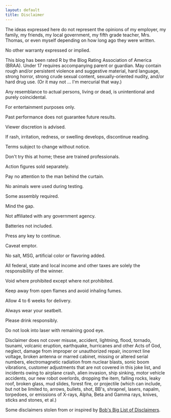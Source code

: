```yaml
---
layout: default
title: Disclaimer
---
```


The ideas expressed here do not represent the opinions of my employer, my family, my friends, my local government, my fifth grade teacher, Mrs. Thomas, or even myself depending on how long ago they were written.

No other warranty expressed or implied.

This blog has been rated R by the Blog Rating Association of America (BRAA). Under 17 requires accompanying parent or guardian. May contain rough and/or persistent violence and suggestive material, hard language, strong horror, strong crude sexual content, sexually-oriented nudity, and/or hard drug use. (Or it may not ... I'm mercurial that way.)

Any resemblance to actual persons, living or dead, is unintentional and purely coincidental.

For entertainment purposes only.

Past performance does not guarantee future results.

Viewer discretion is advised.

If rash, irritation, redness, or swelling develops, discontinue reading.

Terms subject to change without notice.

Don't try this at home; these are trained professionals.

Action figures sold separately.

Pay no attention to the man behind the curtain.

No animals were used during testing.

Some assembly required.

Mind the gap.

Not affiliated with any government agency.

Batteries not included.

Press any key to continue.

Caveat emptor.

No salt, MSG, artificial color or flavoring added.

All federal, state and local income and other taxes are solely the responsibility of the winner.

Void where prohibited except where not prohibited.

Keep away from open flames and avoid inhaling fumes.

Allow 4 to 6 weeks for delivery.

Always wear your seatbelt.

Please drink responsibly.

Do not look into laser with remaining good eye.

Disclaimer does not cover misuse, accident, lightning, flood, tornado, tsunami, volcanic eruption, earthquake, hurricanes and other Acts of God, neglect, damage from improper or unauthorized repair, incorrect line voltage, broken antenna or marred cabinet, missing or altered serial numbers, electromagnetic radiation from nuclear blasts, sonic boom vibrations, customer adjustments that are not covered in this joke list, and incidents owing to airplane crash, alien invasion, ship sinking, motor vehicle accidents, our new robot overlords, dropping the item, falling rocks, leaky roof, broken glass, mud slides, forest fire, or projectile (which can include, but not be limited to, arrows, bullets, shot, BB's, shrapnel, lasers, napalm, torpedoes, or emissions of X-rays, Alpha, Beta and Gamma rays, knives, sticks and stones, et al.)

Some disclaimers stolen from or inspired by [Bob's Big List of Disclaimers][disclaimers].

[disclaimers]: https://sites.google.com/site/beecherbob/fun/disclaimers
